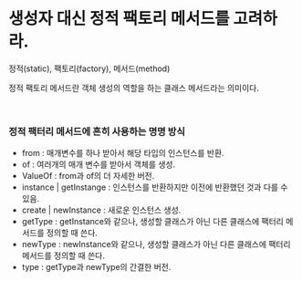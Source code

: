 # 생성자 대신 정적 팩토리 메서드를 고려하라. 


정적(static), 팩토리(factory), 메서드(method) 

정적 팩토리 메서드란 객체 생성의 역할을 하는 클래스 메서드라는 의미이다.

<br>

### 정적 팩터리 메서드에 흔히 사용하는 명명 방식
- from : 매개변수를 하나 받아서 해당 타입의 인스턴스를 반환. 
- of : 여러개의 매개 변수를 받아서 객체를 생성. 
- ValueOf : from과 of의 더 자세한 버전. 
- instance | getInstange : 인스턴스를 반환하지만 이전에 반환했던 것과 다를 수 있음. 
- create | newInstance : 새로운 인스턴스 생성. 
- getType : getInstance와 같으나, 생성할 클래스가 아닌 다른 클래스에 팩터리 메서드를 정의할 때 쓴다.
- newType : newInstance와 같으나, 생성할 클래스가 아닌 다른 클래스에 팩터리 메서드를 정의할 때 쓴다.
- type : getType과 newType의 간결한 버전. 
